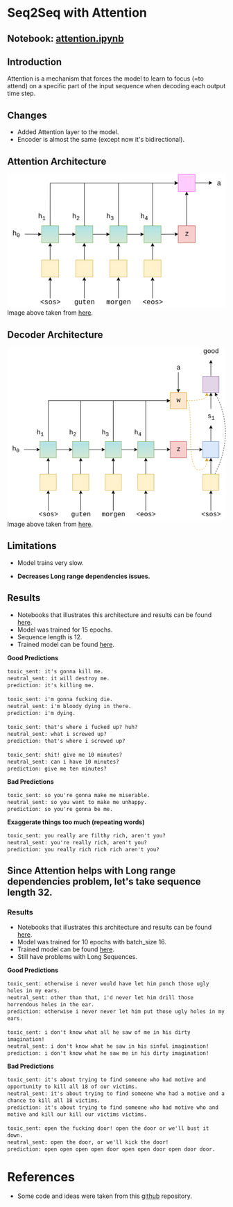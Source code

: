 # Seq2Seq with Attention

## Notebook: [attention.ipynb](../notebooks/attention.ipynb)

## Introduction
Attention is a mechanism that forces the model to learn to focus (=to attend) on a specific part of the input sequence when decoding each output time step.

## Changes
- Added Attention layer to the model.
- Encoder is almost the same (except now it's 
bidirectional).

## Attention Architecture
![Alt text](./figures/attention.png) <br>
Image above taken from [here](https://raw.githubusercontent.com/bentrevett/pytorch-seq2seq/49df8404d938a6edbf729876405558cc2c2b3013//assets/seq2seq9.png).

## Decoder Architecture
![Alt text](./figures/attention_decoder.png) <br>
Image above taken from [here](https://raw.githubusercontent.com/bentrevett/pytorch-seq2seq/49df8404d938a6edbf729876405558cc2c2b3013//assets/seq2seq10.png).


## Limitations
- Model trains very slow.
* **Decreases Long range dependencies issues.**

## Results
- Notebooks that illustrates this architecture and results can be found [here](../notebooks/attention.ipynb).
- Model was trained for 15 epochs.
- Sequence length is 12.
- Trained model can be found [here](../models/attention.pt).

**Good Predictions** <br>
```
toxic_sent: it's gonna kill me.
neutral_sent: it will destroy me.
prediction: it's killing me.

toxic_sent: i'm gonna fucking die.
neutral_sent: i'm bloody dying in there.
prediction: i'm dying.

toxic_sent: that's where i fucked up? huh?
neutral_sent: what i screwed up?
prediction: that's where i screwed up?

toxic_sent: shit! give me 10 minutes?
neutral_sent: can i have 10 minutes?
prediction: give me ten minutes?
```
**Bad Predictions** <br>
```
toxic_sent: so you're gonna make me miserable.
neutral_sent: so you want to make me unhappy.
prediction: so you're gonna be me.
```

**Exaggerate things too much (repeating words)** <br>
```
toxic_sent: you really are filthy rich, aren't you?
neutral_sent: you're really rich, aren't you?
prediction: you really rich rich rich aren't you?
```


## Since Attention helps with Long range dependencies problem, let's take sequence length 32.

### Results
- Notebooks that illustrates this architecture and results can be found [here](../notebooks/attention2.ipynb).
- Model was trained for 10 epochs with batch_size 16.
- Trained model can be found [here](../models/attention2.pt).
- Still have problems with Long Sequences.

**Good Predictions** <br>
```
toxic_sent: otherwise i never would have let him punch those ugly holes in my ears.
neutral_sent: other than that, i'd never let him drill those horrendous holes in the ear.
prediction: otherwise i never never let him put those ugly holes in my ears.

toxic_sent: i don't know what all he saw of me in his dirty imagination!
neutral_sent: i don't know what he saw in his sinful imagination!
prediction: i don't know what he saw me in his dirty imagination!
```

**Bad Predictions** <br>
```
toxic_sent: it's about trying to find someone who had motive and opportunity to kill all 18 of our victims.
neutral_sent: it's about trying to find someone who had a motive and a chance to kill all 18 victims.
prediction: it's about trying to find someone who had motive who and motive and kill our kill our victims victims.

toxic_sent: open the fucking door! open the door or we'll bust it down.
neutral_sent: open the door, or we'll kick the door!
prediction: open open open open door open open door open door door.
```


# References
- Some code and ideas were taken from this [github](https://github.com/bentrevett/pytorch-seq2seq) repository.